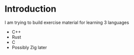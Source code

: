 # Introduction

I am trying to build exercise material for learning 3 languages
- C++
- Rust
- C
- Possibly Zig later
